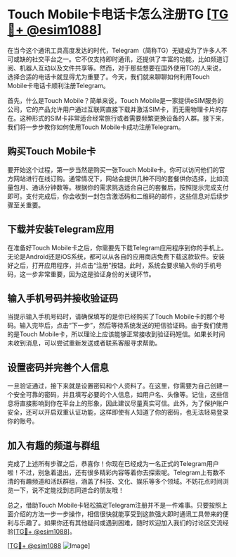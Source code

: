 # Touch Mobile卡电话卡怎么注册TG [[TG💪+ @esim1088](https://t.me/s/esim1088)]

在当今这个通讯工具高度发达的时代，Telegram（简称TG）无疑成为了许多人不可或缺的社交平台之一。它不仅支持即时通讯，还提供了丰富的功能，比如频道订阅、机器人互动以及文件共享等。然而，对于那些想要在国外使用TG的人来说，选择合适的电话卡就显得尤为重要了。今天，我们就来聊聊如何利用Touch Mobile卡电话卡顺利注册Telegram。

首先，什么是Touch Mobile？简单来说，Touch Mobile是一家提供eSIM服务的公司，它的产品允许用户通过互联网直接下载并激活SIM卡，而无需物理卡片的存在。这种形式的SIM卡非常适合经常旅行或者需要频繁更换设备的人群。接下来，我们将一步步教你如何使用Touch Mobile卡成功注册Telegram。

## 购买Touch Mobile卡

要开始这个过程，第一步当然是购买一张Touch Mobile卡。你可以访问他们的官方网站进行在线订购。通常情况下，网站会提供几种不同的套餐供你选择，比如流量包月、通话分钟数等。根据你的需求挑选适合自己的套餐后，按照提示完成支付即可。支付完成后，你会收到一封包含激活码和二维码的邮件，这些信息对后续步骤至关重要。

## 下载并安装Telegram应用

在准备好Touch Mobile卡之后，你需要先下载Telegram应用程序到你的手机上。无论是Android还是iOS系统，都可以从各自的应用商店免费下载这款软件。安装好之后，打开应用程序，并点击“注册”按钮。此时，系统会要求输入你的手机号码，这一步非常重要，因为这是验证身份的关键环节。

## 输入手机号码并接收验证码

当提示输入手机号码时，请确保填写的是你已经购买了Touch Mobile卡的那个号码。输入完毕后，点击“下一步”，然后等待系统发送的短信验证码。由于我们使用的是Touch Mobile卡，所以理论上应该能够正常接收到验证码短信。如果长时间未收到消息，可以尝试重新发送或者联系客服寻求帮助。

## 设置密码并完善个人信息

一旦验证通过，接下来就是设置密码和个人资料了。在这里，你需要为自己创建一个安全可靠的密码，并且填写必要的个人信息，如用户名、头像等。记住，这些信息将直接影响到你在平台上的形象，因此建议尽量真实可信。此外，为了保护账户安全，还可以开启双重认证功能，这样即使有人知道了你的密码，也无法轻易登录你的账号。

## 加入有趣的频道与群组

完成了上述所有步骤之后，恭喜你！你现在已经成为一名正式的Telegram用户啦！不过，别急着退出，还有很多精彩内容等着你去探索呢。Telegram上有数不清的有趣频道和活跃群组，涵盖了科技、文化、娱乐等多个领域。不妨花点时间浏览一下，说不定能找到志同道合的朋友哦！

总之，借助Touch Mobile卡轻松搞定Telegram注册并不是一件难事。只要按照上面介绍的方法一步一步操作，相信很快就能享受到这款强大即时通讯工具带来的便利与乐趣了。如果你还有其他疑问或遇到困难，随时欢迎加入我们的讨论区交流经验[[TG💪+ @esim1088](https://t.me/s/esim1088)]。

[[TG💪+ @esim1088](https://t.me/s/esim1088) ![Image](https://i.postimg.cc/4NQfJmqS/Snipaste-2025-05-13-00-14-12.png)]